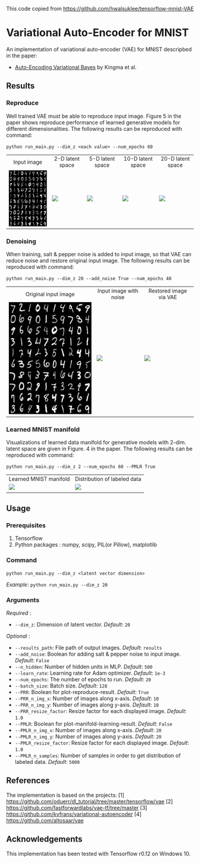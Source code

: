 This code copied from https://github.com/hwalsuklee/tensorflow-mnist-VAE

# Variational Auto-Encoder for MNIST
An implementation of variational auto-encoder (VAE) for MNIST descripbed in the paper:
* [Auto-Encoding Variational Bayes](https://arxiv.org/pdf/1312.6114) by Kingma et al.

## Results
### Reproduce
Well trained VAE must be able to reproduce input image.
Figure 5 in the paper shows reproduce performance of learned generative models for different dimensionalities.
The following results can be reproduced with command:
```
python run_main.py --dim_z <each value> --num_epochs 60
```

<table align='center'>
<tr align='center'>
<td> Input image </td>
<td> 2-D latent space </td>
<td> 5-D latent space </td>
<td> 10-D latent space </td>
<td> 20-D latent space </td>
</tr>
<tr>
<td><img src = 'results/input.jpg' height = '150px'>
<td><img src = 'results/dim_z_2.jpg' height = '150px'>
<td><img src = 'results/dim_z_5.jpg' height = '150px'>
<td><img src = 'results/dim_z_10.jpg' height = '150px'>
<td><img src = 'results/dim_z_20.jpg' height = '150px'>
</tr>
</table>

### Denoising

When training, salt & pepper noise is added to input image, so that VAE can reduce noise and restore original input image.
The following results can be reproduced with command:
```
python run_main.py --dim_z 20 --add_noise True --num_epochs 40
```
<table align='center'>
<tr align='center'>
<td> Original input image </td>
<td> Input image with noise </td>
<td> Restored image via VAE </td>
</tr>
<tr>
<td><img src = 'results/input.jpg' height = '300px'>
<td><img src = 'results/input_noise.jpg' height = '300px'>
<td><img src = 'results/denoising.jpg' height = '300px'>
</tr>
</table>

### Learned MNIST manifold
Visualizations of learned data manifold for generative models with 2-dim. latent space are given in Figure. 4 in the paper.
The following results can be reproduced with command:
```
python run_main.py --dim_z 2 --num_epochs 60 --PMLR True
```
<table align='center'>
<tr align='center'>
<td> Learned MNIST manifold </td>
<td> Distribution of labeled data  </td>
</tr>
<tr>
<td><img src = 'results/PMLR.jpg' height = '400px'>
<td><img src = 'results/PMLR_map.jpg' height = '400px'>
</tr>
</table>

## Usage
### Prerequisites
1. Tensorflow
2. Python packages : numpy, scipy, PIL(or Pillow), matplotlib

### Command
```
python run_main.py --dim_z <latent vector dimension>
```
*Example*:
`python run_main.py --dim_z 20`

### Arguments
*Required* :
* `--dim_z`: Dimension of latent vector. *Default*: `20`

*Optional* :
* `--results_path`: File path of output images. *Default*: `results`
* `--add_noise`: Boolean for adding salt & pepper noise to input image. *Default*: `False`
* `--n_hidden`: Number of hidden units in MLP. *Default*: `500`
* `--learn_rate`: Learning rate for Adam optimizer. *Default*: `1e-3`
* `--num_epochs`: The number of epochs to run. *Default*: `20`
* `--batch_size`: Batch size. *Default*: `128`
* `--PRR`: Boolean for plot-reproduce-result. *Default*: `True`
* `--PRR_n_img_x`: Number of images along x-axis. *Default*: `10`
* `--PRR_n_img_y`: Number of images along y-axis. *Default*: `10`
* `--PRR_resize_factor`: Resize factor for each displayed image. *Default*: `1.0`
* `--PMLR`: Boolean for plot-manifold-learning-result. *Default*: `False`
* `--PMLR_n_img_x`: Number of images along x-axis. *Default*: `20`
* `--PMLR_n_img_y`: Number of images along y-axis. *Default*: `20`
* `--PMLR_resize_factor`: Resize factor for each displayed image. *Default*: `1.0`
* `--PMLR_n_samples`: Number of samples in order to get distribution of labeled data. *Default*: `5000`

## References
The implementation is based on the projects:
[1] https://github.com/oduerr/dl_tutorial/tree/master/tensorflow/vae
[2] https://github.com/fastforwardlabs/vae-tf/tree/master
[3] https://github.com/kvfrans/variational-autoencoder
[4] https://github.com/altosaar/vae

## Acknowledgements
This implementation has been tested with Tensorflow r0.12 on Windows 10.
